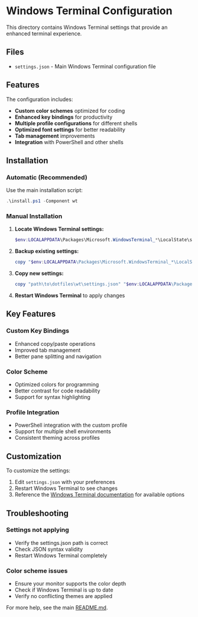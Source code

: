 # Windows Terminal Configuration

This directory contains Windows Terminal settings that provide an enhanced terminal experience.

## Files

- `settings.json` - Main Windows Terminal configuration file

## Features

The configuration includes:

- **Custom color schemes** optimized for coding
- **Enhanced key bindings** for productivity
- **Multiple profile configurations** for different shells
- **Optimized font settings** for better readability
- **Tab management** improvements
- **Integration** with PowerShell and other shells

## Installation

### Automatic (Recommended)
Use the main installation script:
```powershell
.\install.ps1 -Component wt
```

### Manual Installation

1. **Locate Windows Terminal settings:**
   ```powershell
   $env:LOCALAPPDATA\Packages\Microsoft.WindowsTerminal_*\LocalState\settings.json
   ```

2. **Backup existing settings:**
   ```powershell
   copy "$env:LOCALAPPDATA\Packages\Microsoft.WindowsTerminal_*\LocalState\settings.json" "$env:LOCALAPPDATA\Packages\Microsoft.WindowsTerminal_*\LocalState\settings.json.backup"
   ```

3. **Copy new settings:**
   ```powershell
   copy "path\to\dotfiles\wt\settings.json" "$env:LOCALAPPDATA\Packages\Microsoft.WindowsTerminal_*\LocalState\settings.json"
   ```

4. **Restart Windows Terminal** to apply changes

## Key Features

### Custom Key Bindings
- Enhanced copy/paste operations
- Improved tab management
- Better pane splitting and navigation

### Color Scheme
- Optimized colors for programming
- Better contrast for code readability
- Support for syntax highlighting

### Profile Integration
- PowerShell integration with the custom profile
- Support for multiple shell environments
- Consistent theming across profiles

## Customization

To customize the settings:

1. Edit `settings.json` with your preferences
2. Restart Windows Terminal to see changes
3. Reference the [Windows Terminal documentation](https://docs.microsoft.com/en-us/windows/terminal/) for available options

## Troubleshooting

### Settings not applying
- Verify the settings.json path is correct
- Check JSON syntax validity
- Restart Windows Terminal completely

### Color scheme issues
- Ensure your monitor supports the color depth
- Check if Windows Terminal is up to date
- Verify no conflicting themes are applied

For more help, see the main [README.md](../README.md).